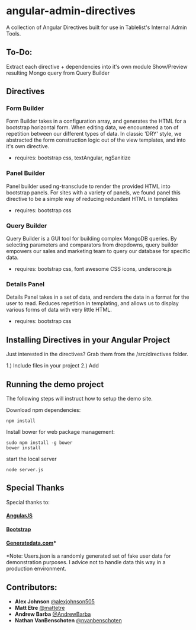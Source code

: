 angular-admin-directives
========================

A collection of Angular Directives built for use in Tablelist's Internal Admin Tools.


## To-Do:

Extract each directive + dependencies into it's own module
Show/Preview resulting Mongo query from Query Builder

## Directives

### Form Builder

Form Builder takes in a configuration array, and generates the HTML for a bootstrap horizontal form. When editing data, we encountered a ton of repetition between our different types of data. In classic 'DRY' style, we abstracted the form construction logic out of the view templates, and into it's own directive.

* requires: bootstrap css, textAngular, ngSanitize

### Panel Builder

Panel builder used ng-transclude to render the provided HTML into bootstrap panels. For sites with a variety of panels, we found panel this directive to be a simple way of reducing redundant HTML in templates

* requires: bootstrap css

### Query Builder

Query Builder is a GUI tool for building complex MongoDB queries. By selecting parameters and comparators from dropdowns, query builder empowers our sales and marketing team to query our database for specific data.

* requires: bootstrap css, font awesome CSS icons, underscore.js

### Details Panel

Details Panel takes in a set of data, and renders the data in a format for the user to read. Reduces repetition in templating, and allows us to display various forms of data with very little HTML.

* requires: bootstrap css

## Installing Directives in your Angular Project

Just interested in the directives? Grab them from the /src/directives folder.

1.) Include files in your project
2.) Add


## Running the demo project

The following steps will instruct how to setup the demo site.

Download npm dependencies:

```
npm install
```

Install bower for web package management:

```
sudo npm install -g bower
bower install
```

start the local server

```
node server.js
```

## Special Thanks
Special thanks to:

#### [AngularJS](https://angularjs.org)

#### [Bootstrap](https://github.com/twbs/bootstrap)

#### [Generatedata.com](http://generatedata.com)*
*Note: Users.json is a randomly generated set of fake user data for demonstration purposes. I advice not to handle data this way in a production environment.

## Contributors:

* __Alex Johnson__ [@alexjohnson505](https://github.com/alexjohnson505)
* __Matt Etre__ [@mattetre](https://github.com/mattetre)
* __Andrew Barba__ [@AndrewBarba](https://github.com/AndrewBarba)
* __Nathan VanBenschoten__ [@nvanbenschoten](https://github.com/nvanbenschoten)
